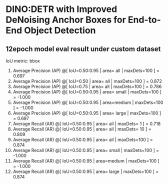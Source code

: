 # DINO:DETR with Improved DeNoising Anchor Boxes for End-to-End Object Detection

## 12epoch model eval result under custom dataset
IoU metric: bbox
1. Average Precision  (AP) @[ IoU=0.50:0.95 | area=   all | maxDets=100 ] = 0.697
2. Average Precision  (AP) @[ IoU=0.50      | area=   all | maxDets=100 ] = 0.872
3. Average Precision  (AP) @[ IoU=0.75      | area=   all | maxDets=100 ] = 0.786
4. Average Precision  (AP) @[ IoU=0.50:0.95 | area= small | maxDets=100 ] = -1.000
5. Average Precision  (AP) @[ IoU=0.50:0.95 | area=medium | maxDets=100 ] = -1.000
6. Average Precision  (AP) @[ IoU=0.50:0.95 | area= large | maxDets=100 ] = 0.697
7. Average Recall     (AR) @[ IoU=0.50:0.95 | area=   all | maxDets=  1 ] = 0.718
8. Average Recall     (AR) @[ IoU=0.50:0.95 | area=   all | maxDets= 10 ] = 0.809
9. Average Recall     (AR) @[ IoU=0.50:0.95 | area=   all | maxDets=100 ] = 0.874
10. Average Recall     (AR) @[ IoU=0.50:0.95 | area= small | maxDets=100 ] = -1.000
11. Average Recall     (AR) @[ IoU=0.50:0.95 | area=medium | maxDets=100 ] = -1.000
12. Average Recall     (AR) @[ IoU=0.50:0.95 | area= large | maxDets=100 ] = 0.874

